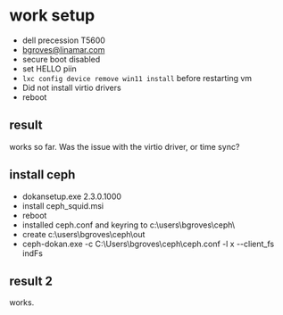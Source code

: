# work setup

- dell precession T5600
- <bgroves@linamar.com>
- secure boot disabled
- set HELLO piin
- `lxc config device remove win11 install` before restarting vm
- Did not install virtio drivers
- reboot

## result

works so far. Was the issue with the virtio driver, or time sync?

## install ceph

- dokansetup.exe 2.3.0.1000
- install ceph_squid.msi
- reboot
- installed ceph.conf and keyring to c:\users\bgroves\ceph\
- create c:\users\bgroves\ceph\out
- ceph-dokan.exe -c C:\Users\bgroves\ceph\ceph.conf -l x --client_fs indFs

## result 2

works.
